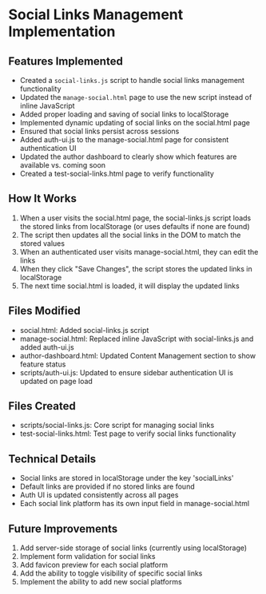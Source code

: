 # Social Links Management Implementation

## Features Implemented
- Created a `social-links.js` script to handle social links management functionality
- Updated the `manage-social.html` page to use the new script instead of inline JavaScript
- Added proper loading and saving of social links to localStorage
- Implemented dynamic updating of social links on the social.html page
- Ensured that social links persist across sessions
- Added auth-ui.js to the manage-social.html page for consistent authentication UI
- Updated the author dashboard to clearly show which features are available vs. coming soon
- Created a test-social-links.html page to verify functionality

## How It Works
1. When a user visits the social.html page, the social-links.js script loads the stored links from localStorage (or uses defaults if none are found)
2. The script then updates all the social links in the DOM to match the stored values
3. When an authenticated user visits manage-social.html, they can edit the links
4. When they click "Save Changes", the script stores the updated links in localStorage
5. The next time social.html is loaded, it will display the updated links

## Files Modified
- social.html: Added social-links.js script
- manage-social.html: Replaced inline JavaScript with social-links.js and added auth-ui.js
- author-dashboard.html: Updated Content Management section to show feature status
- scripts/auth-ui.js: Updated to ensure sidebar authentication UI is updated on page load

## Files Created
- scripts/social-links.js: Core script for managing social links
- test-social-links.html: Test page to verify social links functionality

## Technical Details
- Social links are stored in localStorage under the key 'socialLinks'
- Default links are provided if no stored links are found
- Auth UI is updated consistently across all pages
- Each social link platform has its own input field in manage-social.html

## Future Improvements
1. Add server-side storage of social links (currently using localStorage)
2. Implement form validation for social links
3. Add favicon preview for each social platform
4. Add the ability to toggle visibility of specific social links
5. Implement the ability to add new social platforms
